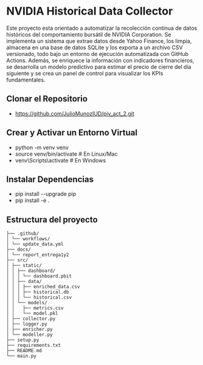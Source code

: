 # NVIDIA Historical Data Collector

Este proyecto esta orientado a automatizar la recolección continua de datos históricos del comportamiento bursátil de NVIDIA Corporation. Se implementa un sistema que extrae datos desde Yahoo Finance, los limpia, almacena en una base de datos SQLite y los exporta a un archivo CSV versionado, todo bajo un entorno de ejecución automatizada con GitHub Actions. Además, se enriquece la información con indicadores financieros, se desarrolla un modelo predictivo para estimar el precio de cierre del día siguiente y se crea un panel de control para visualizar los KPIs fundamentales.

## Clonar el Repositorio

* https://github.com/JulioMunozIUD/piv_act_2.git

## Crear y Activar un Entorno Virtual

* python -m venv venv
* source venv/bin/activate  # En Linux/Mac
* venv\Scripts\activate     # En Windows

## Instalar Dependencias

* pip install --upgrade pip
* pip install -e .

## Estructura del proyecto
```
├── .github/
│ └── workflows/
│ └── update_data.yml
├── docs/
│ └── report_entrega1y2
├── src/
│ ├── static/
│ │ ├── dashboard/
│ │ │ └── dashboard.pbit
│ │ ├── data/
│ │ │ ├── enriched_data.csv
│ │ │ ├── historical.db
│ │ │ └── historical.csv
│ │ └── models/
│ │   ├── metrics.csv
│ │   └── model.pkl
│ ├── collector.py
│ ├── logger.py
│ ├── enricher.py
│ └── modeller.py
├── setup.py
├── requirements.txt
├── README.md
└── main.py

```